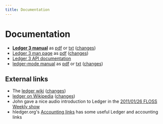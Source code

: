 ```yaml
---
title: Documentation
---
```


# Documentation

* [**Ledger 3 manual**](doc/ledger3.html) as [pdf](doc/ledger3.pdf) or [txt](doc/ledger3.txt) ([changes](https://git.ledger-cli.org/ledger/commits/master/doc/ledger3.texi))
* [Ledger 3 man page](doc/ledger.1.html) as [pdf](doc/ledger.1.pdf) ([changes](https://git.ledger-cli.org/ledger/commits/master/doc/ledger.1))
* [Ledger 3 API documentation](doc/api)
* [ledger-mode manual](doc/ledger-mode.html) as [pdf](doc/ledger-mode.pdf) or [txt](doc/ledger-mode.txt) ([changes](https://git.ledger-cli.org/ledger-mode/commits/master/doc/ledger-mode.texi))

## External links

* The [ledger wiki](https://wiki.ledger-cli.org) ([changes](https://wiki.ledger-cli.org/_history))
* [ledger on Wikipedia](https://en.wikipedia.org/wiki/Ledger_%28software%29)
 ([changes](https://en.wikipedia.org/w/index.php?title=Ledger_%28software%29&action=history))
* John gave a nice audio introduction to Ledger in the [2011/01/26 FLOSS Weekly show](https://twit.tv/floss150)
* hledger.org's [Accounting links](https://hledger.org/accounting.html#accounting-links) has some useful Ledger and accounting links
